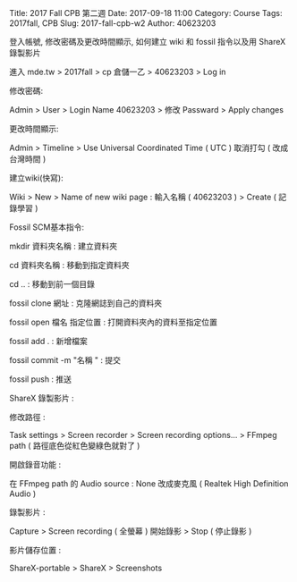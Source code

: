 Title: 2017 Fall CPB 第二週
Date: 2017-09-18 11:00
Category: Course
Tags: 2017fall, CPB
Slug: 2017-fall-cpb-w2
Author: 40623203

登入帳號, 修改密碼及更改時間顯示, 如何建立 wiki 和 fossil 指令以及用 ShareX 錄製影片

<!-- PELICAN_END_SUMMARY -->

進入 mde.tw > 2017fall > cp 倉儲一乙 > 40623203 > Log in

修改密碼:

Admin > User > Login Name 40623203 > 修改 Passward > Apply changes

更改時間顯示:

Admin > Timeline > Use Universal Coordinated Time ( UTC ) 取消打勾 ( 改成台灣時間 )

建立wiki(快寫):

Wiki > New > Name of new wiki page : 輸入名稱 ( 40623203 ) > Create ( 記錄學習 )

Fossil SCM基本指令:

mkdir 資料夾名稱 : 建立資料夾

cd 資料夾名稱 : 移動到指定資料夾

cd .. : 移動到前一個目錄

fossil clone 網址 : 克隆網誌到自己的資料夾

fossil open 檔名 指定位置 : 打開資料夾內的資料至指定位置

fossil add . : 新增檔案

fossil commit -m "名稱 " : 提交

fossil push : 推送

ShareX 錄製影片 : 

修改路徑 :

Task settings > Screen recorder > Screen recording options... > FFmpeg path ( 路徑底色從紅色變綠色就對了 )

開啟錄音功能 :

在 FFmpeg path 的 Audio source : None 改成麥克風 ( Realtek High Definition Audio )

錄製影片 : 

Capture > Screen recording ( 全螢幕 ) 開始錄影 > Stop ( 停止錄影 )

影片儲存位置 :

ShareX-portable > ShareX > Screenshots